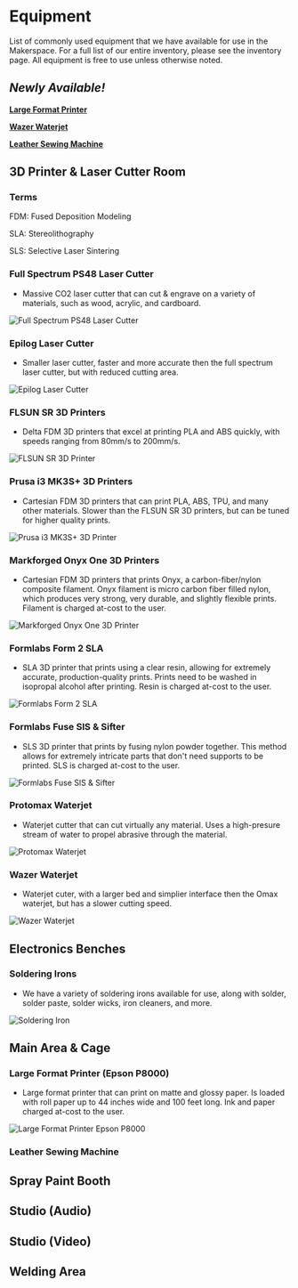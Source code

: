 # Equipment
List of commonly used equipment that we have available for use in the Makerspace. For a full list of our entire inventory, please see the inventory page. All equipment is free to use unless otherwise noted.

## *Newly Available!*
**[Large Format Printer](#largeformatprinterepsonp8000)**

**[Wazer Waterjet](#wazerwaterjet)**

**[Leather Sewing Machine](#leathersewingmachine)**

## 3D Printer & Laser Cutter Room

### Terms
FDM: Fused Deposition Modeling

SLA: Stereolithography

SLS: Selective Laser Sintering

### Full Spectrum PS48 Laser Cutter
- Massive CO2 laser cutter that can cut & engrave on a variety of materials, such as wood, acrylic, and cardboard.

![Full Spectrum PS48 Laser Cutter](img/equipment/fslaser.webp)

### Epilog Laser Cutter
- Smaller laser cutter, faster and more accurate then the full spectrum laser cutter, but with reduced cutting area.

![Epilog Laser Cutter](img/equipment/epiloglaser.webp)

### FLSUN SR 3D Printers
- Delta FDM 3D printers that excel at printing PLA and ABS quickly, with speeds ranging from 80mm/s to 200mm/s.

![FLSUN SR 3D Printer](img/equipment/flsunsr.webp)

### Prusa i3 MK3S+ 3D Printers
- Cartesian FDM 3D printers that can print PLA, ABS, TPU, and many other materials. Slower than the FLSUN SR 3D printers, but can be tuned for higher quality prints.

![Prusa i3 MK3S+ 3D Printer](img/equipment/prusa.webp)

### Markforged Onyx One 3D Printers
- Cartesian FDM 3D printers that prints Onyx, a carbon-fiber/nylon composite filament. Onyx filament is micro carbon fiber filled nylon, which produces very strong, very durable, and slightly flexible prints. Filament is charged at-cost to the user.

![Markforged Onyx One 3D Printer](img/equipment/onyx.webp)

### Formlabs Form 2 SLA
- SLA 3D printer that prints using a clear resin, allowing for extremely accurate, production-quality prints. Prints need to be washed in isopropal alcohol after printing. Resin is charged at-cost to the user.

![Formlabs Form 2 SLA](img/equipment/form2.webp)

### Formlabs Fuse SlS & Sifter
- SLS 3D printer that prints by fusing nylon powder together. This method allows for extremely intricate parts that don't need supports to be printed. SLS is charged at-cost to the user.

![Formlabs Fuse SlS & Sifter](img/equipment/fuse1.webp)

### Protomax Waterjet
- Waterjet cutter that can cut virtually any material. Uses a high-presure stream of water to propel abrasive through the material.

![Protomax Waterjet](img/equipment/protomax.webp)

### Wazer Waterjet
- Waterjet cuter, with a larger bed and simplier interface then the Omax waterjet, but has a slower cutting speed.

![Wazer Waterjet](img/equipment/wazer.webp)

## Electronics Benches

### Soldering Irons
- We have a variety of soldering irons available for use, along with solder, solder paste, solder wicks, iron cleaners, and more.

![Soldering Iron](img/equipment/solderingiron.webp)

## Main Area & Cage

### Large Format Printer (Epson P8000)
- Large format printer that can print on matte and glossy paper. Is loaded with roll paper up to 44 inches wide and 100 feet long. Ink and paper charged at-cost to the user.

![Large Format Printer Epson P8000](img/equipment/epsonp8000.webp)

### Leather Sewing Machine


## Spray Paint Booth


## Studio (Audio)


## Studio (Video)


## Welding Area
